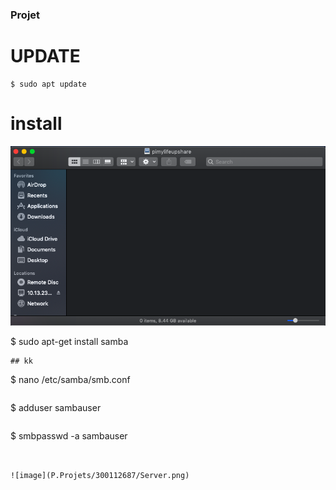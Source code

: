 
### Projet
 

 # UPDATE
 ```
 $ sudo apt update 
 ```
 
 
 # install
 
 ![image](P.Projets/300112687/Server.png)
 
 
 $ sudo apt-get install samba
 ```
## kk
 ```
 $ nano /etc/samba/smb.conf
 ```
  ```
  $ adduser sambauser
  ```
  
   ```
 $ smbpasswd -a sambauser
   ```
 
 
 ![image](P.Projets/300112687/Server.png)

